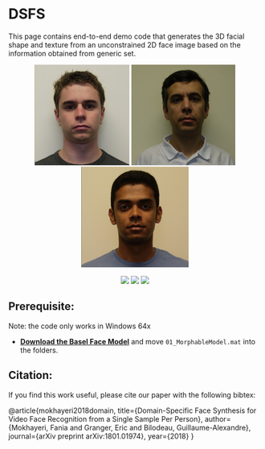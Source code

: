 # DSFS

This page contains end-to-end demo code that generates the 3D facial shape and texture from an unconstrained 2D face image based on the information obtained from generic set.  

<p align="center">
    <img src="media/p1.png" height="200">
	<img src="media/p2.png" height="200">
	<img src="media/p3.png" height="200">
</p>

<p align="center">
    <img src="media/m1.gif" width="200">
	<img src="media/m2.gif" width="200">
	<img src="media/m3.gif" width="200">
</p>


## Prerequisite:

Note: the code only works in Windows 64x

- **[Download the Basel Face Model](http://faces.cs.unibas.ch/bfm/main.php?nav=1-2&id=downloads)** and move `01_MorphableModel.mat` into the folders.

## Citation:

If you find this work useful, please cite our paper with the following bibtex:

@article{mokhayeri2018domain,
  title={Domain-Specific Face Synthesis for Video Face Recognition from a Single Sample Per Person},
  author={Mokhayeri, Fania and Granger, Eric and Bilodeau, Guillaume-Alexandre},
  journal={arXiv preprint arXiv:1801.01974},
  year={2018}
}